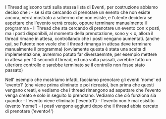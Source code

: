 I Thread agiscono tutti sulla stessa lista di Eventi, per costruzione abbiamo deciso che :
    - se si sta cercando di prenotare un evento che non esiste ancora, verrà mostrato a schermo che non esiste, e l'utente deciderà se aspettare che l'evento verrà creato, oppure terminare manualmente il programma
    - Il Thread che sta cercando di prenotare un evento con x posti, ma i posti disponibili, al momento della prenotazione, sono y < x, allora il thread rimane in attesa, controllando che i posti vengano aumentati. (anche qui, se l'utente non vuole che il thread rimanga in attesa deve terminare manualmente il programma)
    (ovviamente questa è stata una scelta di implementazione, avremmo potuto far diversaemnte, per esempio mettere in attesa per 10 secondi il thread, ed una volta passati, avrebbe fatto un ulteriore controllo e sarebbe terminato se il controllo non fosse stato passato) 

Nell' esempio che mostriamo infatti, facciamo prenotare gli eventi 'nome' ed 'evento1' (che viene prima eliminato e poi ricreato), ben prima che questi vengano creati, e vediamo che i thread rimangono ad aspettare che l'evento venga creato e solo in seguito lo prenotano.
Vediamo che ciò funziona sia quando: 
    - l'evento viene eliminato ('evento1') 
    - l'evento non è mai esistito (evento 'nome') 
    - i posti vengono aggiunti dopo che il thread abbia cercato di prenotare ('evento4') 